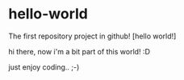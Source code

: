 # hello-world
The first repository project in github! [hello world!]

hi there,
now i'm a bit part of this world! :D

just enjoy coding.. ;-)

